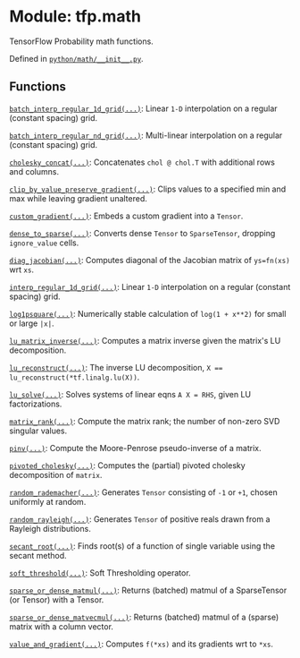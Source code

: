 <div itemscope itemtype="http://developers.google.com/ReferenceObject">
<meta itemprop="name" content="tfp.math" />
<meta itemprop="path" content="Stable" />
</div>

# Module: tfp.math

TensorFlow Probability math functions.



Defined in [`python/math/__init__.py`](https://github.com/tensorflow/probability/tree/master/tensorflow_probability/python/math/__init__.py).

<!-- Placeholder for "Used in" -->


## Functions

[`batch_interp_regular_1d_grid(...)`](../tfp/math/batch_interp_regular_1d_grid.md): Linear `1-D` interpolation on a regular (constant spacing) grid.

[`batch_interp_regular_nd_grid(...)`](../tfp/math/batch_interp_regular_nd_grid.md): Multi-linear interpolation on a regular (constant spacing) grid.

[`cholesky_concat(...)`](../tfp/math/cholesky_concat.md): Concatenates `chol @ chol.T` with additional rows and columns.

[`clip_by_value_preserve_gradient(...)`](../tfp/math/clip_by_value_preserve_gradient.md): Clips values to a specified min and max while leaving gradient unaltered.

[`custom_gradient(...)`](../tfp/math/custom_gradient.md): Embeds a custom gradient into a `Tensor`.

[`dense_to_sparse(...)`](../tfp/math/dense_to_sparse.md): Converts dense `Tensor` to `SparseTensor`, dropping `ignore_value` cells.

[`diag_jacobian(...)`](../tfp/math/diag_jacobian.md): Computes diagonal of the Jacobian matrix of `ys=fn(xs)` wrt `xs`.

[`interp_regular_1d_grid(...)`](../tfp/math/interp_regular_1d_grid.md): Linear `1-D` interpolation on a regular (constant spacing) grid.

[`log1psquare(...)`](../tfp/math/log1psquare.md): Numerically stable calculation of `log(1 + x**2)` for small or large `|x|`.

[`lu_matrix_inverse(...)`](../tfp/math/lu_matrix_inverse.md): Computes a matrix inverse given the matrix's LU decomposition.

[`lu_reconstruct(...)`](../tfp/math/lu_reconstruct.md): The inverse LU decomposition, `X == lu_reconstruct(*tf.linalg.lu(X))`.

[`lu_solve(...)`](../tfp/math/lu_solve.md): Solves systems of linear eqns `A X = RHS`, given LU factorizations.

[`matrix_rank(...)`](../tfp/math/matrix_rank.md): Compute the matrix rank; the number of non-zero SVD singular values.

[`pinv(...)`](../tfp/math/pinv.md): Compute the Moore-Penrose pseudo-inverse of a matrix.

[`pivoted_cholesky(...)`](../tfp/math/pivoted_cholesky.md): Computes the (partial) pivoted cholesky decomposition of `matrix`.

[`random_rademacher(...)`](../tfp/math/random_rademacher.md): Generates `Tensor` consisting of `-1` or `+1`, chosen uniformly at random.

[`random_rayleigh(...)`](../tfp/math/random_rayleigh.md): Generates `Tensor` of positive reals drawn from a Rayleigh distributions.

[`secant_root(...)`](../tfp/math/secant_root.md): Finds root(s) of a function of single variable using the secant method.

[`soft_threshold(...)`](../tfp/math/soft_threshold.md): Soft Thresholding operator.

[`sparse_or_dense_matmul(...)`](../tfp/math/sparse_or_dense_matmul.md): Returns (batched) matmul of a SparseTensor (or Tensor) with a Tensor.

[`sparse_or_dense_matvecmul(...)`](../tfp/math/sparse_or_dense_matvecmul.md): Returns (batched) matmul of a (sparse) matrix with a column vector.

[`value_and_gradient(...)`](../tfp/math/value_and_gradient.md): Computes `f(*xs)` and its gradients wrt to `*xs`.

